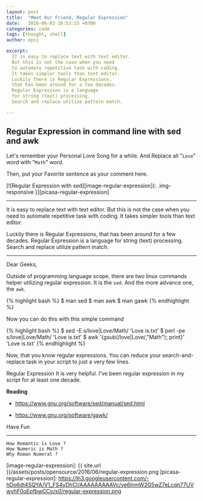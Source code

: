 ```yaml
---
layout: post
title:  "Meet Our Friend, Regular Expression"
date:   2016-06-03 16:53:15 +0700
categories: code
tags: [thought, shell]
author: epsi

excerpt:
  It is easy to replace text with text editor.
  But this is not the case when you need
  to automate repetitive task with coding.
  It takes simpler tools than text editor.
  Luckily there is Regular Expressions,
  that has been around for a few decades.
  Regular Expression is a language
  for string (text) processing.
  Search and replace utilize pattern match.

---
```


## Regular Expression in command line with sed and awk

Let's remember your Personal Love Song for a while.
And Replace all "<code>Love</code>" word with "<code>Math</code>" word.

Then, put your Favorite sentence
as your comment here.

[![Regular Expression with sed][image-regular-expression]{: .img-responsive }][picasa-regular-expression]

-- -- --

It is easy to replace text with text editor.
But this is not the case when you need
to automate repetitive task with coding.
It takes simpler tools than text editor.

Luckily there is Regular Expressions,
that has been around for a few decades.
Regular Expression is a language
for string (text) processing.
Search and replace utilize pattern match.

-- -- --

Dear Geeks,

Outside of programming language scope,
there are two linux commands helper
utilizing regular expression.
It is the <code>sed</code>.
And the more advance one, the <code>awk</code>.

{% highlight bash %}
 $ man sed
 $ man awk
 $ man gawk
{% endhighlight %}

Now you can do this with this simple command

{% highlight bash %}
 $ sed -E s/love\|Love/Math/ 'Love is.txt'
 $ perl -pe s/love\|Love/Math/ 'Love is.txt'
 $ awk '{gsub(/love|Love/,"Math"); print}' 'Love is.txt'
{% endhighlight %}

Now, that you know regular expressions.
You can reduce your search-and-replace task
in your script to just a very few lines.

Regular Expression It is very helpful.
I've been regular expression in my script
for at least one decade.

**Reading**

* <https://www.gnu.org/software/sed/manual/sed.html>

* <https://www.gnu.org/software/gawk/>

Have Fun 

-- -- --

	How Romantic is Love ?
	How Numeric is Math ?
	Why Roman Numeral ?


[//]: <> ( -- -- -- links below -- -- -- )

[image-regular-expression]: {{ site.url }}/assets/posts/opensource/2016/06/regular-expression.png
[picasa-regular-expression]: https://lh3.googleusercontent.com/-hDo6dt4SQYA/V1_FS4yDhCI/AAAAAAAAAVc/ye6lnmW2G5wZ7eLcqn77UVwvhF0oEpfbwCCo/s0/regular-expression.png

